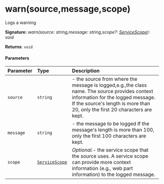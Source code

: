 # warn(source,message,scope)

Logs a warning

**Signature:** _warn(source: string,message: string,scope?: [ServiceScope](../sp-client-base/servicescope.md)): void_

**Returns**: `void`



#### Parameters


| Parameter	   | Type    | Description |
|:-------------|:---------------|:------------|
| `source`    | `string` | - the source from where the message is logged,e.g.,the class name.  The source provides context information for the logged message.  If the source's length is more than 20, only the first 20 characters are kept. |
| `message`    | `string` | - the message to be logged  If the message's length is more than 100, only the first 100 characters are kept. |
| `scope`    | [`ServiceScope`](../sp-client-base/servicescope.md) | _Optional._- the service scope that the source uses. A service scope can provide  more context information (e.g., web part information) to the logged message. |

